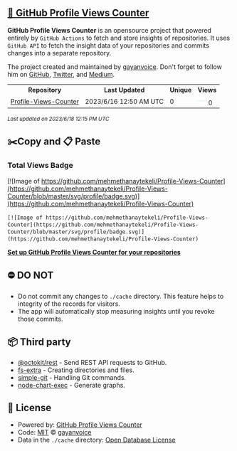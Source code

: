 ## [🚀 GitHub Profile Views Counter](https://github.com/gayanvoice/github-profile-views-counter)
**GitHub Profile Views Counter** is an opensource project that powered entirely by  `GitHub Actions` to fetch and store insights of repositories.
It uses `GitHub API` to fetch the insight data of your repositories and commits changes into a separate repository.

The project created and maintained by [gayanvoice](https://github.com/gayanvoice). Don't forget to follow him on [GitHub](https://github.com/gayanvoice), [Twitter](https://twitter.com/gayanvoice), and [Medium](https://gayanvoice.medium.com/).

<table>
	<tr>
		<th>
			Repository
		</th>
		<th>
			Last Updated
		</th>
		<th>
			Unique
		</th>
		<th>
			Views
		</th>
	</tr>
	<tr>
		<td>
			<a href="https://github.com/mehmethanaytekeli/Profile-Views-Counter/tree/master/readme/650642365/year.md">
				Profile-Views-Counter
			</a>
		</td>
		<td>
			2023/6/16 12:50 AM UTC
		</td>
		<td>
			0
		</td>
		<td>
			<img alt="Response time graph" src="https://github.com/mehmethanaytekeli/Profile-Views-Counter/raw/master/graph/650642365/small/year.png" height="20"> 0
		</td>
	</tr>
</table>

<small><i>Last updated on 2023/6/18 12:15 PM UTC</i></small>

## ✂️Copy and 📋 Paste
### Total Views Badge
[![Image of https://github.com/mehmethanaytekeli/Profile-Views-Counter](https://github.com/mehmethanaytekeli/Profile-Views-Counter/blob/master/svg/profile/badge.svg)](https://github.com/mehmethanaytekeli/Profile-Views-Counter)

```readme
[![Image of https://github.com/mehmethanaytekeli/Profile-Views-Counter](https://github.com/mehmethanaytekeli/Profile-Views-Counter/blob/master/svg/profile/badge.svg)](https://github.com/mehmethanaytekeli/Profile-Views-Counter)
```
[**Set up GitHub Profile Views Counter for your repositories**](https://github.com/gayanvoice/github-profile-views-counter)
## ⛔ DO NOT
- Do not commit any changes to `./cache` directory. This feature helps to integrity of the records for visitors.
- The app will automatically stop measuring insights until you revoke those commits.
## 📦 Third party

- [@octokit/rest](https://www.npmjs.com/package/@octokit/rest) - Send REST API requests to GitHub.
- [fs-extra](https://www.npmjs.com/package/fs-extra) - Creating directories and files.
- [simple-git](https://www.npmjs.com/package/simple-git) - Handling Git commands.
- [node-chart-exec](https://www.npmjs.com/package/node-chart-exec) - Generate graphs.
## 📄 License
- Powered by: [GitHub Profile Views Counter](https://github.com/gayanvoice/github-profile-views-counter)
- Code: [MIT](./LICENSE) © [gayanvoice](https://github.com/gayanvoice)
- Data in the `./cache` directory: [Open Database License](https://opendatacommons.org/licenses/odbl/1-0/)